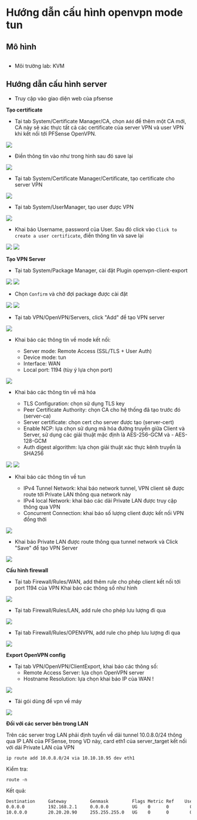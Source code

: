 # Hướng dẫn cấu hình openvpn mode tun

## Mô hình

<img src="">

- Môi trường lab: KVM

## Hướng dẫn cấu hình server

- Truy cập vào giao diện web của pfsense

**Tạo certificate**

- Tại tab System/Certificate Manager/CA, chọn `Add` để thêm một CA mới, CA này sẽ xác thực tất cả các certificate của server VPN và user VPN khi kết nối tới PFSense OpenVPN.

<img src="../images/15.png">

- Điền thông tin vào như trong hình sau đó save lại

<img src="../images/16.png">

- Tại tab System/Certificate Manager/Certificate, tạo certificate cho server VPN

<img src="../images/17.png">

- Tại tab System/UserManager, tạo user được VPN

<img src="../images/18.png">

- Khai báo Username, password của User. Sau đó click vào `Click to create a user certificate`, điền thông tin và save lại

<img src="../images/19.png">
<img src="../images/20.png">

**Tạo VPN Server**

- Tại tab System/Package Manager, cài đặt Plugin openvpn-client-export

<img src="../images/21.png">
<img src="../images/22.png">

- Chọn `Confirm` và chờ đợi package được cài đặt

<img src="../images/23.png">
<img src="../images/24.png">

- Tại tab VPN/OpenVPN/Servers, click "Add" để tạo VPN server

<img src="../images/25.png">

- Khai báo các thông tin về mode kết nối:

  - Server mode: Remote Access (SSL/TLS + User Auth)
  - Device mode: tun
  - Interface: WAN
  - Local port: 1194 (tùy ý lựa chọn port)

<img src="../images/26.png">

- Khai báo các thông tin về mã hóa

  - TLS Configuration: chọn sử dụng TLS key
  - Peer Certificate Authority: chọn CA cho hệ thống đã tạo trước đó (server-ca)
  - Server certificate: chọn cert cho server được tạo (server-cert)
  - Enable NCP: lựa chọn sử dụng mã hóa đường truyền giữa Client và Server, sử dụng các giải thuật mặc định là AES-256-GCM và   - AES-128-GCM
  - Auth digest algorithm: lựa chọn giải thuật xác thực kênh truyền là SHA256

<img src="../images/27.png">
<img src="../images/28.png">

- Khai báo các thông tin về tun

  - IPv4 Tunnel Network: khai báo network tunnel, VPN client sẽ được route tới Private LAN thông qua network này
  - IPv4 local Network: khai báo các dải Private LAN được truy cập thông qua VPN
  - Concurrent Connection: khai báo số lượng client được kết nối VPN đồng thời

<img src="../images/29.png">

- Khai báo Private LAN được route thông qua tunnel network và Click "Save" để tạo VPN Server

<img src="../images/30.png">

**Cấu hình firewall**

- Tại tab Firewall/Rules/WAN, add thêm rule cho phép client kết nối tới port 1194 của VPN Khai báo các thông số như hình

<img src="../images/31.png">

- Tại tab Firewall/Rules/LAN, add rule cho phép lưu lượng đi qua

<img src="../images/32.png">

- Tại tab Firewall/Rules/OPENVPN, add rule cho phép lưu lượng đi qua

<img src="../images/33.png">

**Export OpenVPN config**

- Tại tab VPN/OpenVPN/ClientExport, khai báo các thông số:
  - Remote Access Server: lựa chọn OpenVPN server
  - Hostname Resolution: lựa chọn khai báo IP của WAN !

<img src="../images/34.png">

- Tải gói dùng để vpn về máy

<img src="../images/35.png">

**Đối với các server bên trong LAN**

Trên các server trog LAN phải định tuyến về dải tunnel 10.0.8.0/24 thông qua IP LAN của PFSense, trong VD này, card eth1 của server_target kết nối với dải Private LAN của VPN

`ip route add 10.0.8.0/24 via 10.10.10.95 dev eth1`

Kiểm tra:

`route -n`

Kết quả:

``` sh
Destination     Gateway         Genmask         Flags Metric Ref    Use Iface
0.0.0.0         192.168.2.1     0.0.0.0         UG    0      0        0 eth0
10.0.0.0        20.20.20.90     255.255.255.0   UG    0      0        0 eth1
```
